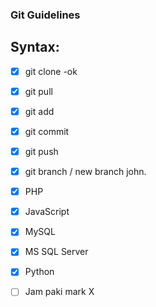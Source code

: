### Git Guidelines

## Syntax:

- [X] git clone -ok
- [X] git pull
- [X] git add
- [X] git commit
- [X] git push
- [X] git branch / new branch john.
- [X] PHP
- [X] JavaScript
- [X] MySQL
- [X] MS SQL Server
- [X] Python
- [ ] Jam paki mark X 	

